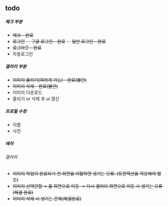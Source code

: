 ## todo

##### 체크 부분

- ~~체크 - 완료~~
- ~~로그인~~
  -- ~~구글 로그인 - 완료~~
  -- ~~일반 로그인 - 완료~~
- ~~로그아웃 - 완료~~
- 자동로그인

##### 갤러리 부분

- ~~이미지 올리기(여러개 가능) - 완료(불안)~~
- ~~이미지 삭제 - 완료(불안)~~
- 이미지 다운로드
- 올리기 or 삭제 후 ui 갱신

##### 프로필 수정

- 이름
- 사진

##### 에러

###### 갤러리

- ~~이미지 작업이 완료되기 전 화면을 이탈하면 생기는 오류. (트랜잭션을 적용해야 할 듯)~~
- ~~이미지 선택안함-> 홈 화면으로 이동 -> 다시 갤러리 화면으로 이동 시 생기는 오류 (해결 완료)~~
- ~~이미지 삭제 시 생기는 문제(해결완료)~~
